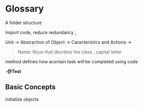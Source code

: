 # Glossary #

<package> A folder structure 

<import> Import code, reduce redundancy , 

<Class>  Unit -> Abstraction of Object -> Caracteristics and Actions ->
>Name: Noun that decribes the class , capital letter 

<Method> method defines how acertain task will be completed using code

<Object>

<Variable>

<Dot>

<Semicolon>
<Declaration>

<Object Allocation>

<public>

<void>

-**@Test**

## Basic Concepts ##


<Instance Members vs. Static Members >

<Constructor> Initialize objects
